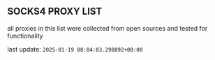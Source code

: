 ## SOCKS4 PROXY LIST

all proxies in this list were collected from open sources and tested for functionality

last update: `2025-01-19 08:04:03.298892+00:00`